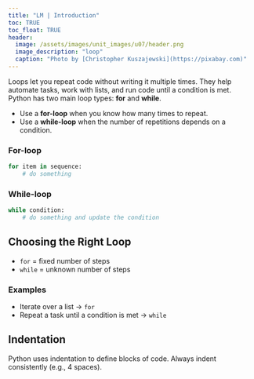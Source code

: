 ```yaml
---
title: "LM | Introduction"
toc: TRUE
toc_float: TRUE
header:
  image: /assets/images/unit_images/u07/header.png
  image_description: "loop"
  caption: "Photo by [Christopher Kuszajewski](https://pixabay.com)"
---
```


Loops let you repeat code without writing it multiple times. They help automate tasks, work with lists, and run code until a condition is met. Python has two main loop types: **for** and **while**.

- Use a **for-loop** when you know how many times to repeat.
- Use a **while-loop** when the number of repetitions depends on a condition.

### For-loop
```python
for item in sequence:
    # do something
```

### While-loop
```python
while condition:
    # do something and update the condition
```

## Choosing the Right Loop
- `for` = fixed number of steps
- `while` = unknown number of steps

### Examples
- Iterate over a list → `for`
- Repeat a task until a condition is met → `while`

## Indentation
Python uses indentation to define blocks of code. Always indent consistently (e.g., 4 spaces).
